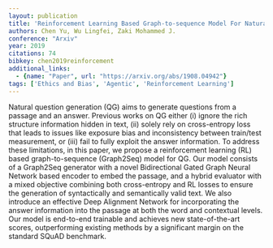 ```yaml
---
layout: publication
title: 'Reinforcement Learning Based Graph-to-sequence Model For Natural Question Generation'
authors: Chen Yu, Wu Lingfei, Zaki Mohammed J.
conference: "Arxiv"
year: 2019
citations: 74
bibkey: chen2019reinforcement
additional_links:
  - {name: "Paper", url: "https://arxiv.org/abs/1908.04942"}
tags: ['Ethics and Bias', 'Agentic', 'Reinforcement Learning']
---
```

Natural question generation (QG) aims to generate questions from a passage
and an answer. Previous works on QG either (i) ignore the rich structure
information hidden in text, (ii) solely rely on cross-entropy loss that leads
to issues like exposure bias and inconsistency between train/test measurement,
or (iii) fail to fully exploit the answer information. To address these
limitations, in this paper, we propose a reinforcement learning (RL) based
graph-to-sequence (Graph2Seq) model for QG. Our model consists of a Graph2Seq
generator with a novel Bidirectional Gated Graph Neural Network based encoder
to embed the passage, and a hybrid evaluator with a mixed objective combining
both cross-entropy and RL losses to ensure the generation of syntactically and
semantically valid text. We also introduce an effective Deep Alignment Network
for incorporating the answer information into the passage at both the word and
contextual levels. Our model is end-to-end trainable and achieves new
state-of-the-art scores, outperforming existing methods by a significant margin
on the standard SQuAD benchmark.
